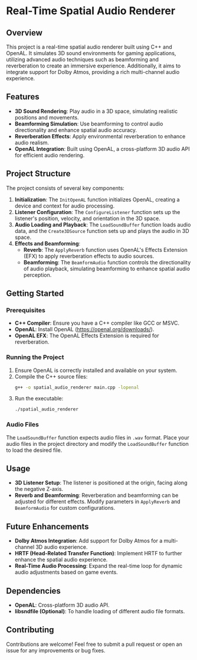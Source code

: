 # Real-Time Spatial Audio Renderer

## Overview

This project is a real-time spatial audio renderer built using C++ and OpenAL. It simulates 3D sound environments for gaming applications, utilizing advanced audio techniques such as beamforming and reverberation to create an immersive experience. Additionally, it aims to integrate support for Dolby Atmos, providing a rich multi-channel audio experience.

## Features

- **3D Sound Rendering**: Play audio in a 3D space, simulating realistic positions and movements.
- **Beamforming Simulation**: Use beamforming to control audio directionality and enhance spatial audio accuracy.
- **Reverberation Effects**: Apply environmental reverberation to enhance audio realism.
- **OpenAL Integration**: Built using OpenAL, a cross-platform 3D audio API for efficient audio rendering.

## Project Structure

The project consists of several key components:

1. **Initialization**: The `InitOpenAL` function initializes OpenAL, creating a device and context for audio processing.
2. **Listener Configuration**: The `ConfigureListener` function sets up the listener's position, velocity, and orientation in the 3D space.
3. **Audio Loading and Playback**: The `LoadSoundBuffer` function loads audio data, and the `Create3DSource` function sets up and plays the audio in 3D space.
4. **Effects and Beamforming**:
   - **Reverb**: The `ApplyReverb` function uses OpenAL's Effects Extension (EFX) to apply reverberation effects to audio sources.
   - **Beamforming**: The `BeamformAudio` function controls the directionality of audio playback, simulating beamforming to enhance spatial audio perception.

## Getting Started

### Prerequisites

- **C++ Compiler**: Ensure you have a C++ compiler like GCC or MSVC.
- **OpenAL**: Install OpenAL (https://openal.org/downloads/).
- **OpenAL EFX**: The OpenAL Effects Extension is required for reverberation.

### Running the Project

1. Ensure OpenAL is correctly installed and available on your system.
2. Compile the C++ source files:
   ```sh
   g++ -o spatial_audio_renderer main.cpp -lopenal
   ```
3. Run the executable:
   ```sh
   ./spatial_audio_renderer
   ```

### Audio Files

The `LoadSoundBuffer` function expects audio files in `.wav` format. Place your audio files in the project directory and modify the `LoadSoundBuffer` function to load the desired file.

## Usage

- **3D Listener Setup**: The listener is positioned at the origin, facing along the negative Z-axis.
- **Reverb and Beamforming**: Reverberation and beamforming can be adjusted for different effects. Modify parameters in `ApplyReverb` and `BeamformAudio` for custom configurations.

## Future Enhancements

- **Dolby Atmos Integration**: Add support for Dolby Atmos for a multi-channel 3D audio experience.
- **HRTF (Head-Related Transfer Function)**: Implement HRTF to further enhance the spatial audio experience.
- **Real-Time Audio Processing**: Expand the real-time loop for dynamic audio adjustments based on game events.

## Dependencies

- **OpenAL**: Cross-platform 3D audio API.
- **libsndfile (Optional)**: To handle loading of different audio file formats.

## Contributing

Contributions are welcome! Feel free to submit a pull request or open an issue for any improvements or bug fixes.

